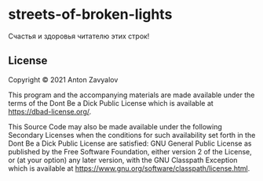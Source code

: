# streets-of-broken-lights

Счастья и здоровья читателю этих строк!

## License

Copyright © 2021 Anton Zavyalov

This program and the accompanying materials are made available under the
terms of the Dont Be a Dick Public License which is available at
https://dbad-license.org/.

This Source Code may also be made available under the following Secondary
Licenses when the conditions for such availability set forth in the Dont Be a Dick 
Public License are satisfied: GNU General Public License as published by
the Free Software Foundation, either version 2 of the License, or (at your
option) any later version, with the GNU Classpath Exception which is available
at https://www.gnu.org/software/classpath/license.html.
